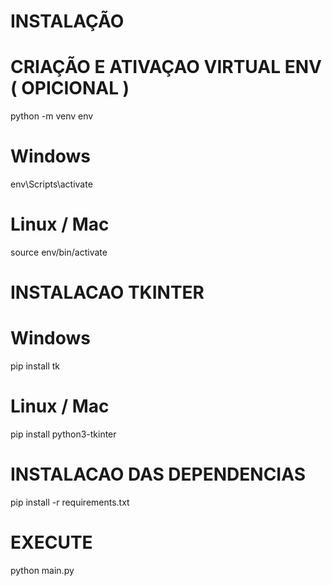 # INSTALAÇÃO

# CRIAÇÃO E ATIVAÇAO VIRTUAL ENV ( OPICIONAL ) 

python -m venv env

# Windows
env\Scripts\activate

# Linux / Mac
source env/bin/activate

# INSTALACAO TKINTER 

# Windows
pip install tk

# Linux / Mac
pip install python3-tkinter

# INSTALACAO DAS DEPENDENCIAS
pip install -r requirements.txt

# EXECUTE
python main.py